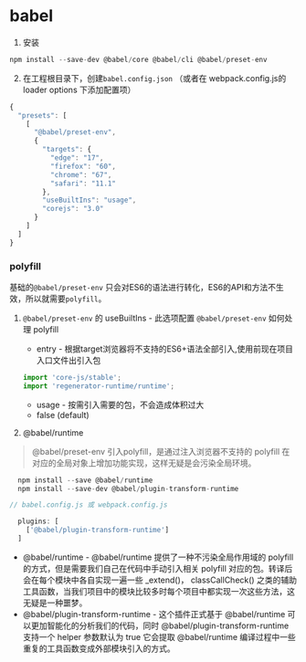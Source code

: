 # babel

1. 安装
```javascript
npm install --save-dev @babel/core @babel/cli @babel/preset-env
```

2. 在工程根目录下，创建```babel.config.json``` （或者在 webpack.config.js的 loader options 下添加配置项）
```javascript
{
  "presets": [
    [
      "@babel/preset-env",
      {
        "targets": {
          "edge": "17",
          "firefox": "60",
          "chrome": "67",
          "safari": "11.1"
        },
        "useBuiltIns": "usage",
        "corejs": "3.0"
      }
    ]
  ]
}
````
### polyfill 
基础的```@babel/preset-env``` 只会对ES6的语法进行转化，ES6的API和方法不生效，所以就需要```polyfill```。
1. ```@babel/preset-env``` 的 useBuiltIns - 此选项配置 ```@babel/preset-env``` 如何处理 polyfill
    * entry - 根据target浏览器将不支持的ES6+语法全部引入,使用前现在项目入口文件出引入包
    ```javascript
    import 'core-js/stable';
    import 'regenerator-runtime/runtime';
    ```
    * usage - 按需引入需要的包，不会造成体积过大
    * false (default)

  2. @babel/runtime
 > @babel/preset-env 引入polyfill，是通过注入浏览器不支持的 polyfill 在对应的全局对象上增加功能实现，这样无疑是会污染全局环境。
```javascript
  npm install --save @babel/runtime
  npm install --save-dev @babel/plugin-transform-runtime
```

```javascript
// babel.config.js 或 webpack.config.js

  plugins: [
    ['@babel/plugin-transform-runtime']
  ]
  ```

  * @babel/runtime - @babel/runtime 提供了一种不污染全局作用域的 polyfill 的方式，但是需要我们自己在代码中手动引入相关 polyfill 对应的包。转译后会在每个模块中各自实现一遍一些 _extend()， classCallCheck() 之类的辅助工具函数，当我们项目中的模块比较多时每个项目中都实现一次这些方法，这无疑是一种噩梦。
  * @babel/plugin-transform-runtime - 这个插件正式基于 @babel/runtime 可以更加智能化的分析我们的代码，同时 @babel/plugin-transform-runtime 支持一个 helper 参数默认为 true 它会提取 @babel/runtime 编译过程中一些重复的工具函数变成外部模块引入的方式。
  
